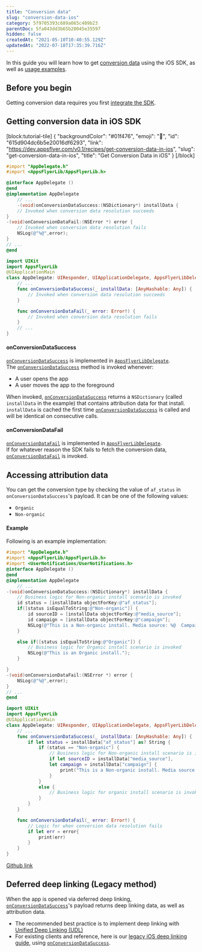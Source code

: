 ```yaml
---
title: "Conversion data"
slug: "conversion-data-ios"
category: 5f9705393c689a065c409b23
parentDoc: 5fa043dd3b65b20045e35597
hidden: false
createdAt: "2021-05-10T10:40:55.129Z"
updatedAt: "2022-07-18T17:35:39.716Z"
---
```

In this guide you will learn how to get [conversion data](doc:conversion-data) using the iOS SDK, as well as [usage examples](https://dev.appsflyer.com/hc/docs/conversion-data-android#accessing-attribution-data).

Before you begin
----------------

Getting conversion data requires you first [integrate the SDK](doc:integrate-ios-sdk).

Getting conversion data in iOS SDK
----------------------------------


[block:tutorial-tile]
{
  "backgroundColor": "#01f476",
  "emoji": "👟",
  "id": "615d904dc6b5e20016df6293",
  "link": "https://dev.appsflyer.com/v0.1/recipes/get-conversion-data-in-ios",
  "slug": "get-conversion-data-in-ios",
  "title": "Get Conversion Data in iOS"
}
[/block]


```objectivec
#import "AppDelegate.h"
#import <AppsFlyerLib/AppsFlyerLib.h>

@interface AppDelegate ()
@end
@implementation AppDelegate
    // ...
    -(void)onConversionDataSuccess:(NSDictionary*) installData {
    // Invoked when conversion data resolution succeeds
}
-(void)onConversionDataFail:(NSError *) error {
    // Invoked when conversion data resolution fails
    NSLog(@"%@",error);
}
// ...
@end
```
```swift
import UIKit
import AppsFlyerLib
@UIApplicationMain
class AppDelegate: UIResponder, UIApplicationDelegate, AppsFlyerLibDelegate {
    // ...
    func onConversionDataSuccess(_ installData: [AnyHashable: Any]) {
        // Invoked when conversion data resolution succeeds
    }

    func onConversionDataFail(_ error: Error!) {
        // Invoked when conversion data resolution fails
    }
    // ...
}
```

#### onConversionDataSuccess

[`onConversionDataSuccess`](doc:ios-sdk-reference-appsflyerlibdelegate#onconversiondatasuccess) is implemented in [`AppsFlyerLibDelegate`](doc:ios-sdk-reference-appsflyerlibdelegate).  
The [`onConversionDataSuccess`](doc:ios-sdk-reference-appsflyerlibdelegate#onconversiondatasuccess) method is invoked whenever:

- A user opens the app
- A user moves the app to the foreground

When invoked, [`onConversionDataSuccess`](doc:ios-sdk-reference-appsflyerlibdelegate#onconversiondatasuccess) returns a `NSDictionary` (called `installData` in the example) that contains attribution data for that install. `installData` is cached the first time [`onConversionDataSuccess`](doc:ios-sdk-reference-appsflyerlibdelegate#onconversiondatasuccess) is called and will be identical on consecutive calls.

#### onConversionDataFail

[`onConversionDataFail`](doc:ios-sdk-reference-appsflyerlibdelegate#onconversiondatafail) is implemented in  [`AppsFlyerLibDelegate`](doc:ios-sdk-reference-appsflyerlibdelegate).  
If for whatever reason the SDK fails to fetch the conversion data, [`onConversionDataFail`](doc:ios-sdk-reference-appsflyerlibdelegate#onconversiondatafail) is invoked.

Accessing attribution data
--------------------------

You can get the conversion type by checking the value of `af_status` in `onConversionDataSuccess`'s payload. It can be one of the following values:

- `Organic`
- `Non-organic`

#### Example

Following is an example implementation:

```objectivec
#import "AppDelegate.h"
#import <AppsFlyerLib/AppsFlyerLib.h>
#import <UserNotifications/UserNotifications.h>
@interface AppDelegate ()
@end
@implementation AppDelegate
    // ...
-(void)onConversionDataSuccess:(NSDictionary*) installData {
    // Business logic for Non-organic install scenario is invoked
    id status = [installData objectForKey:@"af_status"];
    if([status isEqualToString:@"Non-organic"]) {
        id sourceID = [installData objectForKey:@"media_source"];
        id campaign = [installData objectForKey:@"campaign"];
        NSLog(@"This is a Non-organic install. Media source: %@  Campaign: %@",sourceID,campaign);
    }

    else if([status isEqualToString:@"Organic"]) {
        // Business logic for Organic install scenario is invoked
        NSLog(@"This is an Organic install.");
    }

}
-(void)onConversionDataFail:(NSError *) error {
    NSLog(@"%@",error);
}
// ...
@end
```
```swift
import UIKit
import AppsFlyerLib
@UIApplicationMain
class AppDelegate: UIResponder, UIApplicationDelegate, AppsFlyerLibDelegate {
    // ...
    func onConversionDataSuccess(_ installData: [AnyHashable: Any]) {
        if let status = installData["af_status"] as? String {
            if (status == "Non-organic") {
                // Business logic for Non-organic install scenario is invoked
                if let sourceID = installData["media_source"],
                let campaign = installData["campaign"] {
                    print("This is a Non-organic install. Media source: \(sourceID)  Campaign: \(campaign)")
                }
            }
            else {
                // Business logic for organic install scenario is invoked
            }
        }
    }

    func onConversionDataFail(_ error: Error!) {
        // Logic for when conversion data resolution fails
        if let err = error{
            print(err)
        }
    }
}
```

[Github link](https://github.com/AppsFlyerSDK/appsflyer-onelink-ios-sample-apps/blob/7c58363b01a184863d3b3fc07ba707a72d76bcda/swift/basic_app/basic_app/AppDelegate.swift#L168-L212)

Deferred deep linking (Legacy method)
-------------------------------------

When the app is opened via deferred deep linking, [`onConversionDataSuccess`](doc:ios-sdk-reference-appsflyerlibdelegate#onconversiondatasuccess)'s payload returns deep linking data, as well as attribution data.

- The recommended best practice is to implement deep linking with [Unified Deep Linking (UDL)](doc:unified-deep-linking-udl-1)
- For existing clients and reference, here is our [legacy iOS deep linking guide](ios-legacy-apis#deferred-deep-linking), using [`onConversionDataSuccess`](doc:ios-sdk-reference-appsflyerlibdelegate#onconversiondatasuccess).